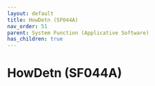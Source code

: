 ```yaml
---
layout: default
title: HowDetn (SF044A)
nav_order: 51
parent: System Function (Applicative Software)
has_children: true
---
```

# HowDetn (SF044A)
